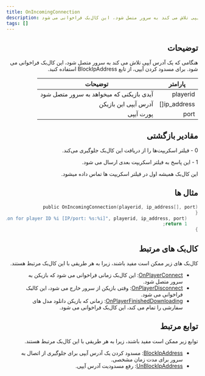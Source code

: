 ```yaml
---
title: OnIncomingConnection
description: هنگامی که یک آدرس آیپی تلاش می کند به سرور متصل شود، این کال‌بک فراخوانی می شود.
tags: []
---
```


<div dir="rtl" style={{ textAlign: "right" }}>

<VersionWarn name='callback' version='SA-MP 0.3z R2-2' />

## توضیحات

هنگامی که یک آدرس آیپی تلاش می کند به سرور متصل شود، این کال‌بک فراخوانی می شود. برای مسدود کردن آیپی، از تابع BlockIpAddress استفاده کنید.

| پارامتر         | توضیحات                                        |
| ------------ | -------------------------------------------------- |
| playerid     | آیدی بازیکنی که میخواهد به سرور متصل شود         |
| ip_address[] | آدرس آیپی این بازیکن |
| port         | پورت آیپی               |

## مقادیر بازگشتی

0 - فیلتر اسکریپت‌ها را از دریافت این کال‌بک جلوگیری می‌کند.

1 - این پاسخ به فیلتر اسکریپت بعدی ارسال می شود.

این کال‌بک همیشه اول در فیلتر اسکریپت ها تماس داده میشود.

## مثال ها

```c
public OnIncomingConnection(playerid, ip_address[], port)
{
    printf("Incoming connection for player ID %i [IP/port: %s:%i]", playerid, ip_address, port);
    return 1;
}
```

## کال‌بک های مرتبط

کال‌بک های زیر ممکن است مفید باشند، زیرا به هر طریقی با این کال‌بک مرتبط هستند.

- [OnPlayerConnect](OnPlayerConnect): این کال‌بک زمانی فراخوانی می شود که بازیکن به سرور متصل شود.
- [OnPlayerDisconnect](OnPlayerDisconnect): وقتی بازیکن از سرور خارج می شود، این کالبک فراخوانی می شود.
- [OnPlayerFinishedDownloading](OnPlayerFinishedDownloading): زمانی که بازیکن دانلود مدل های سفارشی را تمام می کند، این کال‌بک فراخوانی می شود.

## توابع مرتبط

توابع زیر ممکن است مفید باشند، زیرا به هر طریقی با این کال‌بک مرتبط هستند.

- [BlockIpAddress](../functions/BlockIpAddress): مسدود کردن یک آدرس آیپی برای جلوگیری از اتصال به سرور برای مدت زمان مشخصی.
- [UnBlockIpAddress](../functions/UnBlockIpAddress): رفع مسدودیت آدرس آیپی.
</div>